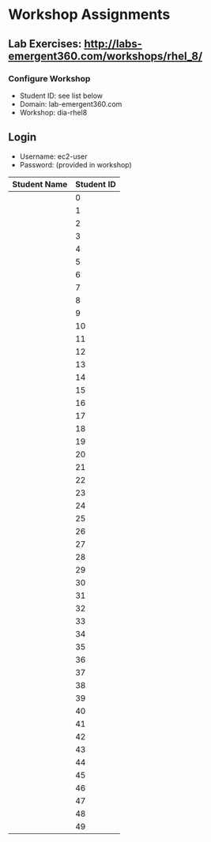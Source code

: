 # Workshop Assignments
## Lab Exercises: http://labs-emergent360.com/workshops/rhel_8/
### Configure Workshop
- Student ID: see list below
- Domain: lab-emergent360.com
- Workshop: dia-rhel8

## Login
- Username: ec2-user
- Password: (provided in workshop)

|Student Name |Student ID|
|------------ | ---------------|
||0|
||1|
||2|
||3|
||4|
||5|
||6|
||7|
||8|
||9|
||10|
||11|
||12|
||13|
||14|
||15|
||16|
||17|
||18|
||19|
||20|
||21|
||22|
||23|
||24|
||25|
||26|
||27|
||28|
||29|
||30|
||31|
||32|
||33|
||34|
||35|
||36|
||37|
||38|
||39|
||40|
||41|
||42|
||43|
||44|
||45|
||46|
||47|
||48|
||49|
